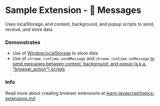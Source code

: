 # Sample Extension - 🐥 Messages

Uses localStorage, and content, background, and popup scripts to send, receive, and store data


### Demonstrates

- Use of [Window.localStorage](https://developer.mozilla.org/en-US/docs/Web/API/Window/localStorage) to store data
- Use of `chrome.runtime.sendMessage` and `chrome.runtime.onMessage` [to send messages between content, background, and popup (a.k.a. "browser_action") scripts](https://developer.chrome.com/docs/extensions/mv2/messaging/)



### Info

Read more about creating browser extensions at [learn-javascript/topics-extensions.md](https://github.com/omundy/learn-javascript/blob/main/topics-extensions.md)
